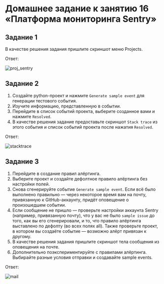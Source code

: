 # Домашнее задание к занятию 16 «Платформа мониторинга Sentry»

## Задание 1

В качестве решения задания пришлите скриншот меню Projects.

Ответ:

![proj_sentry](https://user-images.githubusercontent.com/104651372/230730663-893e86e9-100b-417e-9673-6d476bd98617.png)

## Задание 2

1. Создайте python-проект и нажмите `Generate sample event` для генерации тестового события.
1. Изучите информацию, представленную в событии.
1. Перейдите в список событий проекта, выберите созданное вами и нажмите `Resolved`.
1. В качестве решения задание предоставьте скриншот `Stack trace` из этого события и список событий проекта после нажатия `Resolved`.

Ответ:

![stacktrace](https://user-images.githubusercontent.com/104651372/230730674-9005b617-6569-4f8e-ba48-ef3d92b1ced8.png)

## Задание 3

1. Перейдите в создание правил алёртинга.
2. Выберите проект и создайте дефолтное правило алёртинга без настройки полей.
3. Снова сгенерируйте событие `Generate sample event`.
Если всё было выполнено правильно — через некоторое время вам на почту, привязанную к GitHub-аккаунту, придёт оповещение о произошедшем событии.
4. Если сообщение не пришло — проверьте настройки аккаунта Sentry (например, привязанную почту), что у вас не было 
`sample issue` до того, как вы его сгенерировали, и то, что правило алёртинга выставлено по дефолту (во всех полях all).
Также проверьте проект, в котором вы создаёте событие — возможно алёрт привязан к другому.
5. В качестве решения задания пришлите скриншот тела сообщения из оповещения на почте.
6. Дополнительно поэкспериментируйте с правилами алёртинга. Выбирайте разные условия отправки и создавайте sample events. 

Ответ:

![mail](https://user-images.githubusercontent.com/104651372/230730689-8fa2ee34-4305-43d0-8bcd-e4f8be8560a5.png)

